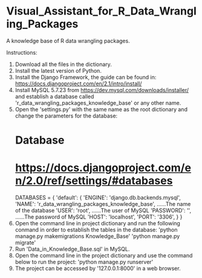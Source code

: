 # Visual_Assistant_for_R_Data_Wrangling_Packages
A knowledge base of R data wrangling packages.

Instructions:
1. Download all the files in the dictionary.
2. Install the latest version of Python.
3. Install the Django Framework, the guide can be found in: https://docs.djangoproject.com/en/2.1/intro/install/
4. Install MySQL 5.7.23 from https://dev.mysql.com/downloads/installer/
   and establish a database called 'r_data_wrangling_packages_knowledge_base' or any other name.
5. Open the 'settings.py' with the same name as the root dictionary and change the parameters for the database:
   # Database
   # https://docs.djangoproject.com/en/2.0/ref/settings/#databases
   DATABASES = {
     'default': {
        'ENGINE': 'django.db.backends.mysql',
        'NAME': 'r_data_wrangling_packages_knowledge_base',  ......The name of the database
        'USER': 'root', ......The user of MySQL
        'PASSWORD': '', ......The password of MySQL
        'HOST': 'localhost',
        'PORT': '3306',
      }
    }
6. Open the command line in project dictionary and run the following conmand in order to establish the tables in the database:
   'python manage.py makemigrations Knowledge_Base'
   'python manage.py migrate'
7. Run 'Data_in_Knowledge_Base.sql' in MySQL.
8. Open the command line in the project dictionary and use the command below to run the project:
   'python manage.py runserver'
9. The project can be accessed by '127.0.0.1:8000' in a web browser.
   
   

